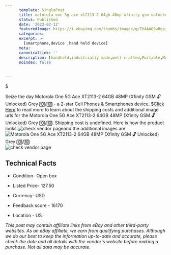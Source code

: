 ```yaml
---
      template: SinglePost
      title: motorola one 5g ace xt2113 2 64gb 48mp xfinity gsm unlocked grey 
      status: Published
      date: '2023-02-12'
      featuredImage: https://i.ebayimg.com/thumbs/images/g/THAAAOSwRopi0Y-r/s-l225.jpg
      categories: 
      excerpt: >-
        [smartphone,device ,hand held device]
      meta:
      canonicalLink: ''
      description: [handheld,industrially made,well crafted,Portable,Mobile,Compact,Convenient,Lightweight,Maneuverable,Man-portable,Miniature,Carriable,Hand-held,Light,Holdable,Transportable,Mobile device,Pocket-sized,On-the-go,Wireless,Cordless,Compact size,Convenient size, smartphone,device ,hand held device]
      noindex: false
      
        
---
```

$

Seize the day Motorola One 5G Ace XT2113-2 64GB 48MP (Xfinity GSM 🔓 Unlocked) Grey 🔟/🔟 - a 2-star Cell Phones & Smartphones device.
$[Click Here](https://www.ebay.com/itm/255703971901?hash=item3b8924f83d%3Ag%3ATHAAAOSwRopi0Y-r&mkevt=1&mkcid=1&mkrid=711-53200-19255-0&campid=%253CePNCampaignId%253E&customid=%253CreferenceId%253E&toolid=10049) to read more to learn about the shipping costs and additional image urls for the Motorola One 5G Ace XT2113-2 64GB 48MP (Xfinity GSM 🔓 Unlocked) Grey 🔟/🔟. Shipping cost is undefined. Here is how the product looks ![check vendor page](https://i.ebayimg.com/thumbs/images/g/THAAAOSwRopi0Y-r/s-l225.jpg)and the additional images are![Motorola One 5G Ace XT2113-2 64GB 48MP (Xfinity GSM 🔓 Unlocked) Grey 🔟/🔟](https://i.ebayimg.com/images/g/THAAAOSwRopi0Y-r/s-l640.jpg)![check vendor page](https://origin-galleryplus.ebayimg.com/ws/web/255703971901_2_0_1/225x225.jpg,https://origin-galleryplus.ebayimg.com/ws/web/255703971901_3_0_1/225x225.jpg,https://origin-galleryplus.ebayimg.com/ws/web/255703971901_4_0_1/225x225.jpg)



 ## Technical Facts 



     
      

 - Condition- Open box 


      

 - Listed Price- 127.50 


      

 - Currency- USD 


      

 - Feedback score - 16170 


      

 - Location - US 


      
      

 *_This post may contain affiliate links from eBay and other third-party websites. As an eBay affiliate, we earn from qualifying purchases. Although we do our best to keep the information up-to-date and accurate, please check the date and all details with the vendor's website before making a purchase. Not all data may be accurate._*






